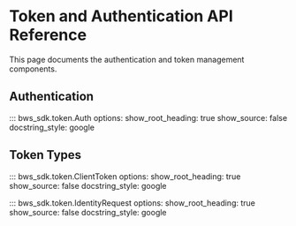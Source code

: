 # Token and Authentication API Reference

This page documents the authentication and token management components.

## Authentication

::: bws_sdk.token.Auth
    options:
      show_root_heading: true
      show_source: false
      docstring_style: google

## Token Types

::: bws_sdk.token.ClientToken
    options:
      show_root_heading: true
      show_source: false
      docstring_style: google

::: bws_sdk.token.IdentityRequest
    options:
      show_root_heading: true
      show_source: false
      docstring_style: google
